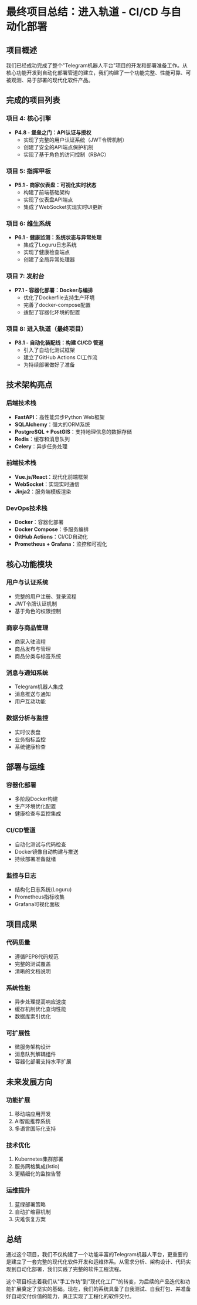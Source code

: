 # 最终项目总结：进入轨道 - CI/CD 与自动化部署

## 项目概述

我们已经成功完成了整个"Telegram机器人平台"项目的开发和部署准备工作。从核心功能开发到自动化部署管道的建立，我们构建了一个功能完整、性能可靠、可被观测、易于部署的现代化软件产品。

## 完成的项目列表

### 项目 4: 核心引擎
- **P4.8 - 堡垒之门：API认证与授权**
  - 实现了完整的用户认证系统（JWT令牌机制）
  - 创建了安全的API端点保护机制
  - 实现了基于角色的访问控制（RBAC）

### 项目 5: 指挥甲板
- **P5.1 - 商家仪表盘：可视化实时状态**
  - 构建了前端基础架构
  - 实现了仪表盘API端点
  - 集成了WebSocket实现实时UI更新

### 项目 6: 维生系统
- **P6.1 - 健康监测：系统状态与异常处理**
  - 集成了Loguru日志系统
  - 实现了健康检查端点
  - 创建了全局异常处理器

### 项目 7: 发射台
- **P7.1 - 容器化部署：Docker与编排**
  - 优化了Dockerfile支持生产环境
  - 完善了docker-compose配置
  - 适配了容器化环境的配置

### 项目 8: 进入轨道（最终项目）
- **P8.1 - 自动化装配线：构建 CI/CD 管道**
  - 引入了自动化测试框架
  - 建立了GitHub Actions CI工作流
  - 为持续部署做好了准备

## 技术架构亮点

### 后端技术栈
- **FastAPI**：高性能异步Python Web框架
- **SQLAlchemy**：强大的ORM系统
- **PostgreSQL + PostGIS**：支持地理信息的数据存储
- **Redis**：缓存和消息队列
- **Celery**：异步任务处理

### 前端技术栈
- **Vue.js/React**：现代化前端框架
- **WebSocket**：实现实时通信
- **Jinja2**：服务端模板渲染

### DevOps技术栈
- **Docker**：容器化部署
- **Docker Compose**：多服务编排
- **GitHub Actions**：CI/CD自动化
- **Prometheus + Grafana**：监控和可视化

## 核心功能模块

### 用户与认证系统
- 完整的用户注册、登录流程
- JWT令牌认证机制
- 基于角色的权限控制

### 商家与商品管理
- 商家入驻流程
- 商品发布与管理
- 商品分类与标签系统

### 消息与通知系统
- Telegram机器人集成
- 消息推送与通知
- 用户互动功能

### 数据分析与监控
- 实时仪表盘
- 业务指标监控
- 系统健康检查

## 部署与运维

### 容器化部署
- 多阶段Docker构建
- 生产环境优化配置
- 健康检查与监控集成

### CI/CD管道
- 自动化测试与代码检查
- Docker镜像自动构建与推送
- 持续部署准备就绪

### 监控与日志
- 结构化日志系统(Loguru)
- Prometheus指标收集
- Grafana可视化面板

## 项目成果

### 代码质量
- 遵循PEP8代码规范
- 完整的测试覆盖
- 清晰的文档说明

### 系统性能
- 异步处理提高响应速度
- 缓存机制优化查询性能
- 数据库索引优化

### 可扩展性
- 微服务架构设计
- 消息队列解耦组件
- 容器化部署支持水平扩展

## 未来发展方向

### 功能扩展
1. 移动端应用开发
2. AI智能推荐系统
3. 多语言国际化支持

### 技术优化
1. Kubernetes集群部署
2. 服务网格集成(Istio)
3. 更精细化的监控告警

### 运维提升
1. 蓝绿部署策略
2. 自动扩缩容机制
3. 灾难恢复方案

## 总结

通过这个项目，我们不仅构建了一个功能丰富的Telegram机器人平台，更重要的是建立了一套完整的现代化软件开发和运维体系。从需求分析、架构设计、代码实现到自动化部署，我们实践了完整的软件工程流程。

这个项目标志着我们从"手工作坊"到"现代化工厂"的转变，为后续的产品迭代和功能扩展奠定了坚实的基础。现在，我们的系统具备了自我测试、自我打包、并准备好自动交付价值的能力，真正实现了工程化的软件交付。
